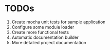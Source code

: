 TODOs
=====

1. Create mocha unit tests for sample application
1. Configure some module loader
1. Create more functional tests
1. Automatic documentation builder
1. More detailed project documentation 